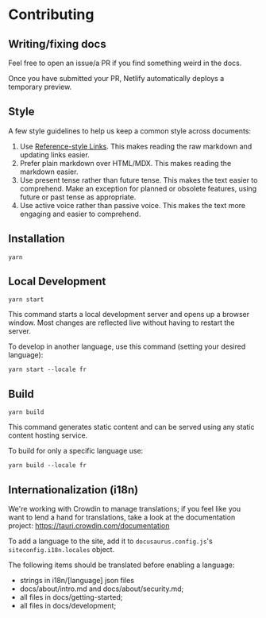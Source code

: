 # Contributing

## Writing/fixing docs

Feel free to open an issue/a PR if you find something weird in the docs.

Once you have submitted your PR, Netlify automatically deploys a temporary preview.

## Style

A few style guidelines to help us keep a common style across documents:

1. Use [Reference-style Links]. This makes reading the raw markdown and updating links easier.
2. Prefer plain markdown over HTML/MDX. This makes reading the markdown easier.
3. Use present tense rather than future tense. This makes the text easier to comprehend.
   Make an exception for planned or obsolete features, using future or past tense as appropriate.
4. Use active voice rather than passive voice. This makes the text more engaging and easier to comprehend.

## Installation

```
yarn
```

## Local Development

```
yarn start
```

This command starts a local development server and opens up a browser window. Most changes are reflected live without having to restart the server.

To develop in another language, use this command (setting your desired language):

```
yarn start --locale fr
```

## Build

```
yarn build
```

This command generates static content and can be served using any static content hosting service.

To build for only a specific language use:

```
yarn build --locale fr
```

## Internationalization (i18n)

We're working with Crowdin to manage translations; if you feel like you want to lend a hand for translations, take a look at the documentation project: https://tauri.crowdin.com/documentation

To add a language to the site, add it to `docusaurus.config.js`'s `siteconfig.i18n.locales` object.

The following items should be translated before enabling a language:

- strings in i18n/[language] json files
- docs/about/intro.md and docs/about/security.md;
- all files in docs/getting-started;
- all files in docs/development;

[reference-style links]: https://www.markdownguide.org/basic-syntax/#reference-style-links
[docusaurus admonitions]: https://docusaurus.io/docs/markdown-features/admonitions
